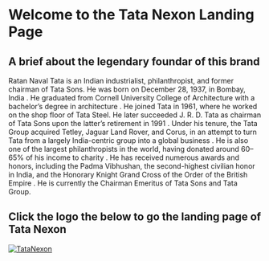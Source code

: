 # Welcome to the Tata Nexon Landing Page

## A brief about the legendary foundar of this brand

Ratan Naval Tata is an Indian industrialist, philanthropist, and former chairman of Tata Sons. He was born on December 28, 1937, in Bombay, India . He graduated from Cornell University College of Architecture with a bachelor’s degree in architecture . He joined Tata in 1961, where he worked on the shop floor of Tata Steel. He later succeeded J. R. D. Tata as chairman of Tata Sons upon the latter’s retirement in 1991 . Under his tenure, the Tata Group acquired Tetley, Jaguar Land Rover, and Corus, in an attempt to turn Tata from a largely India-centric group into a global business . He is also one of the largest philanthropists in the world, having donated around 60–65% of his income to charity . He has received numerous awards and honors, including the Padma Vibhushan, the second-highest civilian honor in India, and the Honorary Knight Grand Cross of the Order of the British Empire . He is currently the Chairman Emeritus of Tata Sons and Tata Group.


## Click the logo the below to go the landing page of Tata Nexon

[![ TataNexon](https://i.ibb.co/2KZSjBr/logo.png)](https://vignesh7701.github.io/TataNexon-HTML/)
